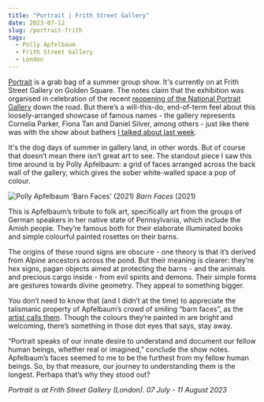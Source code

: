 ```yaml
---
title: "Portrait | Frith Street Gallery"
date: 2023-07-12
slug: /portrait-frith
tags:
  - Polly Apfelbaum
  - Frith Street Gallery
  - London
---
```


[Portrait](https://www.frithstreetgallery.com/exhibitions/220-gallery-summer-show-portrait/) is a grab bag of a summer group show. It's currently on at Frith Street Gallery on Golden Square. The notes claim that the exhibition was organised in celebration of the recent [reopening of the National Portrait Gallery](https://www.npg.org.uk/blog/road-to-reopening) down the road. But there’s a will-this-do, end-of-term feel about this loosely-arranged showcase of famous names - the gallery represents Cornelia Parker, Fiona Tan and Daniel Silver, among others - just like there was with the show about bathers [I talked about last week](https://artangled.com/posts/bathers-saatchi-yates/).

It's the dog days of summer in gallery land, in other words. But of course that doesn’t mean there isn’t great art to see. The standout piece I saw this time around is by Polly Apfelbaum: a grid of faces arranged across the back wall of the gallery, which gives the sober white-walled space a pop of colour. 

![Polly Apfelbaum 'Barn Faces' (2021)](/portrait-frith-1.jpeg)
*Barn Faces* (2021)

This is Apfelbaum’s tribute to folk art, specifically art from the groups of German speakers in her native state of Pennsylvania, which include the Amish people. They’re famous both for their elaborate illuminated books and simple colourful painted rosettes on their barns.

The origins of these round signs are obscure - one theory is that it’s derived from Alpine ancestors across the pond. But their meaning is clearer: they’re hex signs, pagan objects aimed at protecting the barns - and the animals and precious cargo inside - from evil spirits and demons. Their simple forms are gestures towards divine geometry. They appeal to something bigger.

You don’t need to know that (and I didn’t at the time) to appreciate the talismanic property of Apfelbaum’s crowd of smiling “barn faces”, as the [artist calls them](https://www.instagram.com/p/CqNw_aMMMId/). Though the colours they’re painted in are bright and welcoming, there’s something in those dot eyes that says, stay away.

“Portrait speaks of our innate desire to understand and document our fellow human beings, whether real or imagined,” conclude the show notes. Apfelbaum’s faces seemed to me to be the furthest from my fellow human beings. So, by that measure, our journey to understanding them is the longest. Perhaps that’s why they stood out?

*Portrait is at Frith Street Gallery (London). 07 July - 11 August 2023*
